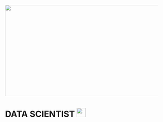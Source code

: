  <div id="header" align="center">
  <img src="https://www.aalpha.net/wp-content/uploads/2019/10/data-science-giphy.gif" width="800" height="300"/>
</div>

<h1>
  DATA SCIENTIST
  <img src="https://media.giphy.com/media/hvRJCLFzcasrR4ia7z/giphy.gif" width="30px"/>
</h1>
